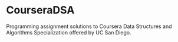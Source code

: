# CourseraDSA
Programming assignment solutions to Coursera Data Structures and Algorithms Specialization offered by UC San Diego.
